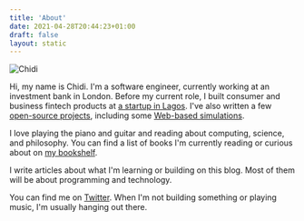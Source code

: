 ```yaml
---
title: 'About'
date: 2021-04-28T20:44:23+01:00
draft: false
layout: static
---
```


![Chidi](https://res.cloudinary.com/cwilliams/image/upload/c_scale,w_200/v1621417333/Blog/FN6_Nerp_400x400.jpg)

Hi, my name is Chidi. I'm a software engineer, currently working at an investment bank in London. Before my current role, I built consumer and business fintech products at [a startup in Lagos](/2020/#changing-jobs). I've also written a few [open-source projects](https://github.com/chidiwilliams/), including some [Web-based simulations](/simulations/).

I love playing the piano and guitar and reading about computing, science, and philosophy. You can find a list of books I'm currently reading or curious about on [my bookshelf](/bookshelf/).

I write articles about what I'm learning or building on this blog. Most of them will be about programming and technology.

You can find me on [Twitter](https://twitter.com/ChidiWilliams__). When I'm not building something or playing music, I'm usually hanging out there.
